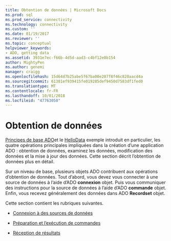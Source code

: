 ```yaml
---
title: Obtention de données | Microsoft Docs
ms.prod: sql
ms.prod_service: connectivity
ms.technology: connectivity
ms.custom: ''
ms.date: 01/19/2017
ms.reviewer: ''
ms.topic: conceptual
helpviewer_keywords:
- ADO, getting data
ms.assetid: 3931e7ec-f66b-4d5d-aad3-c4bf12e8b154
author: MightyPen
ms.author: genemi
manager: craigg
ms.openlocfilehash: 15d64d7b25abe5f67ba00e207f8f46c820aacd4a
ms.sourcegitcommit: 61381ef939415fe019285def9450d7583df1fed0
ms.translationtype: MT
ms.contentlocale: fr-FR
ms.lasthandoff: 10/01/2018
ms.locfileid: "47763050"
---
```

# <a name="getting-data"></a>Obtention de données
[Principes de base ADO](../../../ado/guide/data/ado-fundamentals.md)et le [HelloData](../../../ado/guide/data/hellodata-a-simple-ado-application.md) exemple introduit en particulier, les quatre opérations principales impliquées dans la création d’une application ADO : obtention de données, examinez les données, modification des données et la mise à jour des données. Cette section décrit l’obtention de données plus en détail.  
  
 Sur un niveau de base, plusieurs objets ADO contribuent aux opérations d’obtention de données. Tout d’abord, vous devez vous connecter à une source de données à l’aide d’ADO **connexion** objet. Puis vous communiquer des instructions pour la source de données à l’aide d’ADO **commande** objet. Enfin, vous recevez généralement des données dans ADO **Recordset** objet.  
  
 Cette section contient les rubriques suivantes.  
  
-   [Connexion à des sources de données](../../../ado/guide/data/connecting-to-data-sources.md)  
  
-   [Préparation et l’exécution de commandes](../../../ado/guide/data/preparing-and-executing-commands.md)  
  
-   [Réception de résultats](../../../ado/guide/data/receiving-results.md)
